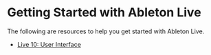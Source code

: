 # Getting Started with Ableton Live

The following are resources to help you get started with Ableton Live. 

- [Live 10: User Interface](https://youtu.be/8sktiiB39u0)
